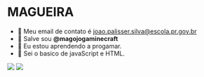 # MAGUEIRA
- 👋 Meu email de contato é joao.palisser.silva@escola.pr.gov.br
- 👋 Salve sou **@magojogaminecraft**
- 👀 Eu estou aprendendo a progamar.
- 🌱 Sei o basico de javaScript e HTML.
<div>
  <a href="https://instagram.com/magors_ff" target="_blank"><img src="https://img.shields.io/badge/-Instagram-%23E4405F?style=for-the-               badge&logo=instagram&logoColor=white" target="_blank"></a>
  <a href = "mailto:contato@joaosilvapalisser@gmail.com"><img src="https://img.shields.io/badge/Gmail-D14836?style=for-the-badge&logo=gmail&logoColor=white" target="_blank"></a>
